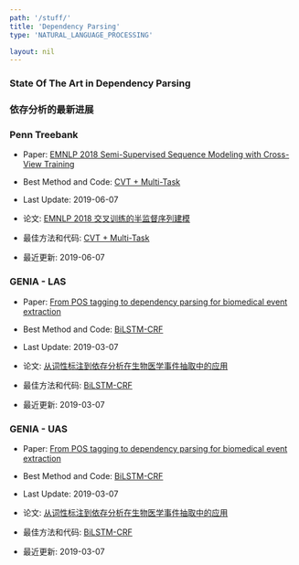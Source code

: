```yaml
---
path: '/stuff/'
title: 'Dependency Parsing'
type: 'NATURAL_LANGUAGE_PROCESSING'

layout: nil
---
```


### State Of The Art in Dependency Parsing  
### 依存分析的最新进展

### Penn Treebank

* Paper: [EMNLP 2018 Semi-Supervised Sequence Modeling with Cross-View Training](https://arxiv.org/pdf/1809.08370v1.pdf)

* Best Method and Code: [CVT + Multi-Task](https://github.com/tensorflow/models)

* Last Update: 2019-06-07

* 论文: [EMNLP 2018 交叉训练的半监督序列建模](https://arxiv.org/pdf/1809.08370v1.pdf)

* 最佳方法和代码: [CVT + Multi-Task](https://github.com/tensorflow/models)

* 最近更新: 2019-06-07

### GENIA - LAS

* Paper: [From POS tagging to dependency parsing for biomedical event extraction](https://arxiv.org/pdf/1808.03731v2.pdf)

* Best Method and Code: [BiLSTM-CRF](https://github.com/datquocnguyen/BioPosDep)

* Last Update: 2019-03-07

* 论文: [从词性标注到依存分析在生物医学事件抽取中的应用](https://arxiv.org/pdf/1808.03731v2.pdf)

* 最佳方法和代码: [BiLSTM-CRF](https://github.com/datquocnguyen/BioPosDep)

* 最近更新: 2019-03-07

### GENIA - UAS

* Paper: [From POS tagging to dependency parsing for biomedical event extraction](https://arxiv.org/pdf/1808.03731v2.pdf)

* Best Method and Code: [BiLSTM-CRF](https://github.com/datquocnguyen/BioPosDep)

* Last Update: 2019-03-07

* 论文: [从词性标注到依存分析在生物医学事件抽取中的应用](https://arxiv.org/pdf/1808.03731v2.pdf)

* 最佳方法和代码: [BiLSTM-CRF](https://github.com/datquocnguyen/BioPosDep)

* 最近更新: 2019-03-07

